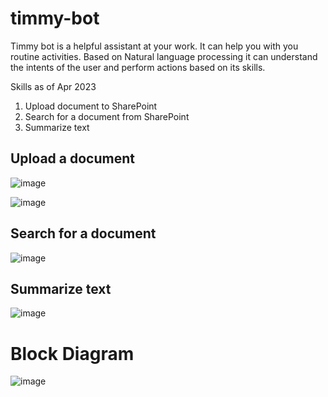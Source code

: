 # timmy-bot


Timmy bot is a helpful assistant at your work. It can help you with you routine activities. Based on Natural language processing it can understand the intents of the user and perform actions based on its skills.

Skills as of Apr 2023
1. Upload document to SharePoint
2. Search for a document from SharePoint
3. Summarize text

## Upload a document
![image](https://user-images.githubusercontent.com/30863296/229411791-eaaa81d3-b599-4356-a7b3-bff67e673064.png)

![image](https://user-images.githubusercontent.com/30863296/229415673-c750c9ec-4b94-4453-9f42-6fb6feb25506.png)


## Search for a document
![image](https://user-images.githubusercontent.com/30863296/229411896-aafb8392-44e0-49a3-9ff1-a13b3eeb4362.png)

## Summarize text

![image](https://user-images.githubusercontent.com/30863296/229412126-f3adb88b-7a7a-48bc-9c1c-31fe971652a4.png)


# Block Diagram

![image](https://user-images.githubusercontent.com/30863296/229413196-cba889e5-7742-4c28-a03b-f28c013bd292.png)


